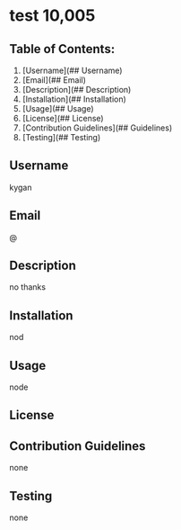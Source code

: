 
# test 10,005
  
## Table of Contents:
  1. [Username](## Username)
  2. [Email](## Email)
  3. [Description](## Description)
  4. [Installation](## Installation)
  5. [Usage](## Usage)
  6. [License](## License)
  7. [Contribution Guidelines](## Guidelines)
  8. [Testing](## Testing)

## Username
kygan

## Email
@

## Description
no thanks

## Installation
nod

## Usage
node

## License
 

## Contribution Guidelines
none

## Testing
none